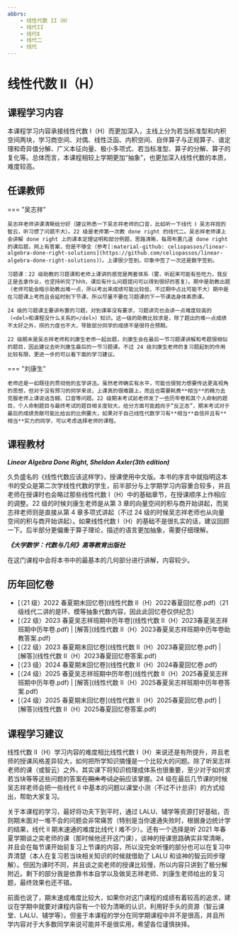 ```yaml
---
abbrs:
    - 线性代数 II（H）
    - 线代II
    - 线代Ⅱ
    - 线代二
    - 线代
---
```


# 线性代数 Ⅱ（H）

## 课程学习内容

本课程学习内容承接线性代数 I（H）而更加深入，主线上分为若当标准型和内积空间两块，学习商空间、对偶、线性泛函、内积空间、自伴算子与正规算子、谱定理和奇异值分解、广义本征向量、极小多项式、若当标准型、算子的分解、算子的复化等。总体而言，本课程相较上学期更加“抽象”，也更加深入线性代数的本质，难度较高。

## 任课教师

=== "吴志祥"

    吴志祥老师讲课清晰给分好（建议熟悉一下吴志祥老师的口音，比如听一下线代 Ⅰ 吴志祥班的智云，听习惯了问题不大）。22 级是老师第一次教 done right 的线代二。吴志祥老师课上会讲解 done right 上的课本定理证明和部分例题，思路清晰，每周布置几道 done right 的课后题，网上有答案，但是不够全（参考[:material-github: celiopassos/linear-algebra-done-right-solutions](https://github.com/celiopassos/linear-algebra-done-right-solutions)）。上课很少签到，印象中签了一次还是数字签到。

    习题课：22 级助教的习题课和老师上课讲的感觉是两套体系（雾，听起来可能有些吃力，我反正是去拿作业，也坚持听完了hhh，课后有什么问题提问可以得到很好的答复）。期中是助教出题（老师可能会暗示助教出难一点，所以考出来成绩可能比较低，不过期中占比可能不大）期中是在习题课上考而且会延时到下节课，所以尽量不要在习题课的下一节课选身体素质课。

    24 级的习题课主要讲布置的习题，对到课率没有要求，习题讲完也会讲一点难度较高的（<del>和课程没什么关系的</del>）知识。这一级的助教比较求是，除了题出的难一点成绩不太好之外，捞的力度也不大，导致部分同学的成绩不是很符合预期。

    22 级期末是吴志祥老师和刘康生老师一起出题，刘康生会在最后一节习题课讲解和考题很相似的题目，因此建议去听刘康生最后的一节习题课。不过 24 级刘康生老师的复习题起到的作用比较有限，更进一步的可以看下面的学习建议。

=== "刘康生"

    老师还是一如既往的贯彻他的玄学讲法。虽然老师确实有水平，可能也很努力想要传达更高视角的思想，但对于没有预习的同学来说，上课真的很难跟上，而且也需要耗费**相当**的精力去克服老师上课说话含糊、口音等问题。22 级期末考试前老师发了一些历年卷和其个人命制的题目，个人命制题目与最终考试的题目相关度较大。给分方面可能趋向于“反正态”，期末考试对于最后的成绩贡献可能比给出的比例要大，如果对于自己线性代数学习有**相当**自信并且有**相当**实力的同学，可以考虑选择老师的课程。

## 课程教材

***Linear Algebra Done Right, Sheldon Axler(3th edition)***

久负盛名的《线性代数应该这样学》，授课使用中文版。本书的序言中就指明这本书的受众是第二次学线性代数的学生，前半部分与上学期学习内容重合较多，并且老师在授课时也会略过那些线性代数 I（H）中的基础章节，在授课顺序上作相应的调整。22 级的时候刘康生老师是从第 3 章的向量空间的积与商开始讲起，而吴志祥老师则是直接从第 4 章多项式讲起（不过 24 级的时候吴志祥老师也从向量空间的积与商开始讲起）。如果线性代数 I（H）的基础不是很扎实的话，建议回顾一下。后半部分更偏重于算子理论，描述的语言更加抽象，需要仔细理解。

***《大学数学：代数与几何》高等教育出版社***

在这门课程中会将本书中的最基本的几何部分进行讲解，内容较少。

## 历年回忆卷

- [（21 级）2022 春夏期末回忆卷](线性代数 Ⅱ（H）2022春夏回忆卷.pdf)（21 级线代二讲的是环、模等抽象代数内容，因此此回忆卷仅供纪念）
- [（22 级）2023 春夏吴志祥班期中历年卷](线性代数 Ⅱ（H）2023春夏吴志祥班期中历年卷.pdf) | [解答](线性代数 Ⅱ（H）2023春夏吴志祥班期中历年卷助教答案.pdf)
- [（22 级）2023 春夏期末回忆卷](线性代数 Ⅱ（H）2023春夏回忆卷.pdf) | [解答](线性代数 Ⅱ（H）2023春夏回忆卷答案.pdf)
- [（23 级）2024 春夏期末回忆卷](线性代数 Ⅱ（H）2024春夏回忆卷.pdf)
- [（24 级）2025 春夏吴志祥班期中历年卷](线性代数 Ⅱ（H）2025春夏吴志祥班期中历年卷.pdf) | [解答](线性代数 Ⅱ（H）2025春夏吴志祥班期中历年卷答案.pdf)
- [（24 级）2025 春夏期末回忆卷](线性代数 Ⅱ（H）2025春夏回忆卷.pdf) | [解答](线性代数 Ⅱ（H）2025春夏回忆卷答案.pdf)

## 课程学习建议

线性代数 II（H）学习内容的难度相比线性代数 I（H）来说还是有所提升，并且老师的授课风格差异较大，如何把所学知识搞懂是一个比较大的问题。除了听吴志祥老师的课（或智云）之外，其实课下将知识梳理成体系也很重要，至少对于如何求若当块等等这些问题的答案<del>在期末考试之前</del>应该掌握。24 级在最后几节课的时候吴志祥老师会把一些线代 II 中基本的问题以课堂小测（不过不计总评）的方式给出，帮助大家复习。

关于本课程的学习，最好将功夫下到平时，通过 LALU、辅学等资源打好基础，否则期末面对一堆不会的问题会非常痛苦（特别是当你速通失败时，根据身边统计学的结果，线代 II 期末速通的难度比线代 I 难不少）。还有一个选择是听 2021 年春夏学期谈之奕老师的课（那时候他还开这门课），谈神的授课思路确实非常清晰，并且会在每节课开始前复习上节课的内容，所以没完全听懂的部分也可以在复习中弄清楚（本人在复习若当块相关知识的时候就借助了 LALU 和谈神的智云同步理解）。但因为课时不同，并且谈之奕老师的授课比较慢，所以内容只讲到了极分解附近。剩下的部分我是依靠书本自学以及做吴志祥老师、刘康生老师给出的复习题，最终效果也还不错。

前面也说了，期末速成难度比较大，如果你对这门课程的成绩有着较高的追求，建议在学期中就要对课程内容有一个较为清晰的认识，利用好手头的资源（智云课堂、LALU、辅学等）。但鉴于本课程的学分在同学期课程中并不是很高，并且所学内容对于大多数同学来说可能并不是很实用，希望各位谨慎抉择。
